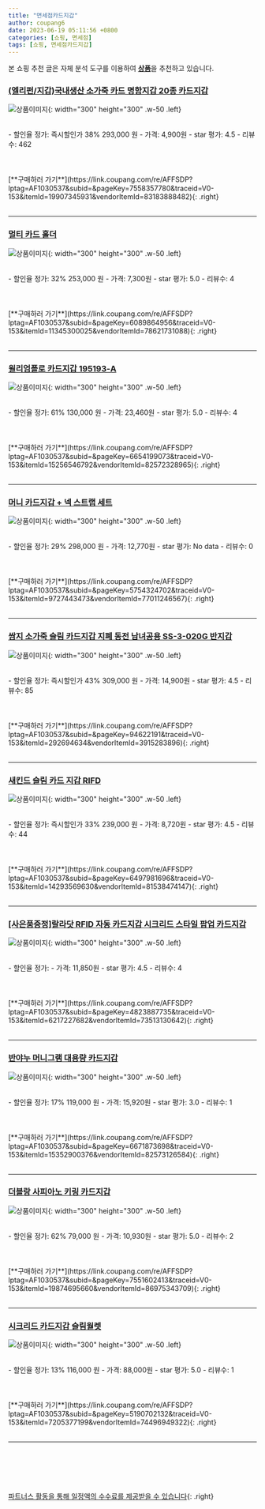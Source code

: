 ```yaml
---
title: "면세점카드지갑"
author: coupang6
date: 2023-06-19 05:11:56 +0800
categories: [쇼핑, 면세점]
tags: [쇼핑, 면세점카드지갑]
---
```


본 쇼핑 추천 글은 자체 분석 도구를 이용하여 [**상품**](https://link.coupang.com/a/bao1ui)을 추천하고 있습니다.

### [(엘리펀/지갑)국내생산 소가죽 카드 명함지갑 20종 카드지갑](https://link.coupang.com/re/AFFSDP?lptag=AF1030537&subid=&pageKey=7558357780&traceid=V0-153&itemId=19907345931&vendorItemId=83183888482)

![상품이미지](https://thumbnail9.coupangcdn.com/thumbnails/remote/230x230ex/image/vendor_inventory/c84c/cf2991019838bc9a6dd148ed2e232abfa514444ad37f7cc63cac724bbb6f.jpg){: width="300" height="300" .w-50 .left}


<br>
- 할인율 정가: 즉시할인가 38%  293,000   원
- 가격: 4,900원
- star 평가: 4.5
- 리뷰수: 462
<br>
<br>
<br>
<br>
[**구매하러 가기**](https://link.coupang.com/re/AFFSDP?lptag=AF1030537&subid=&pageKey=7558357780&traceid=V0-153&itemId=19907345931&vendorItemId=83183888482){: .right}
<br>
<br>

---

### [멀티 카드 홀더](https://link.coupang.com/re/AFFSDP?lptag=AF1030537&subid=&pageKey=6089864956&traceid=V0-153&itemId=11345300025&vendorItemId=78621731088)

![상품이미지](https://thumbnail6.coupangcdn.com/thumbnails/remote/230x230ex/image/retail/images/2021/09/23/14/0/7aee5e81-8f78-4121-8746-89cbca7468b0.jpg){: width="300" height="300" .w-50 .left}


<br>
- 할인율 정가: 32%  253,000   원
- 가격: 7,300원
- star 평가: 5.0
- 리뷰수: 4
<br>
<br>
<br>
<br>
[**구매하러 가기**](https://link.coupang.com/re/AFFSDP?lptag=AF1030537&subid=&pageKey=6089864956&traceid=V0-153&itemId=11345300025&vendorItemId=78621731088){: .right}
<br>
<br>

---

### [윌리엄폴로 카드지갑 195193-A](https://link.coupang.com/re/AFFSDP?lptag=AF1030537&subid=&pageKey=6654199073&traceid=V0-153&itemId=15256546792&vendorItemId=82572328965)

![상품이미지](https://thumbnail7.coupangcdn.com/thumbnails/remote/230x230ex/image/vendor_inventory/d603/5ddfeb2e24d15a0a122d615fb8fa252c0b65ebb15ac69d8a194e0d5c7ed1.png){: width="300" height="300" .w-50 .left}


<br>
- 할인율 정가: 61%  130,000   원
- 가격: 23,460원
- star 평가: 5.0
- 리뷰수: 4
<br>
<br>
<br>
<br>
[**구매하러 가기**](https://link.coupang.com/re/AFFSDP?lptag=AF1030537&subid=&pageKey=6654199073&traceid=V0-153&itemId=15256546792&vendorItemId=82572328965){: .right}
<br>
<br>

---

### [머니 카드지갑 + 넥 스트랩 세트](https://link.coupang.com/re/AFFSDP?lptag=AF1030537&subid=&pageKey=5754324702&traceid=V0-153&itemId=9727443473&vendorItemId=77011246567)

![상품이미지](https://thumbnail6.coupangcdn.com/thumbnails/remote/230x230ex/image/rs_quotation_api/hmqb0erx/778a37a843424aa08ba86c06a621e1eb.jpg){: width="300" height="300" .w-50 .left}


<br>
- 할인율 정가: 29%  298,000   원
- 가격: 12,770원
- star 평가: No data
- 리뷰수: 0
<br>
<br>
<br>
<br>
[**구매하러 가기**](https://link.coupang.com/re/AFFSDP?lptag=AF1030537&subid=&pageKey=5754324702&traceid=V0-153&itemId=9727443473&vendorItemId=77011246567){: .right}
<br>
<br>

---

### [쌈지 소가죽 슬림 카드지갑 지폐 동전 남녀공용 SS-3-020G 반지갑](https://link.coupang.com/re/AFFSDP?lptag=AF1030537&subid=&pageKey=94622191&traceid=V0-153&itemId=292694634&vendorItemId=3915283896)

![상품이미지](https://thumbnail6.coupangcdn.com/thumbnails/remote/230x230ex/image/vendor_inventory/images/2018/08/29/13/1/efbe8e6c-8584-4683-8d86-73314dc4b404.jpg){: width="300" height="300" .w-50 .left}


<br>
- 할인율 정가: 즉시할인가 43%  309,000   원
- 가격: 14,900원
- star 평가: 4.5
- 리뷰수: 85
<br>
<br>
<br>
<br>
[**구매하러 가기**](https://link.coupang.com/re/AFFSDP?lptag=AF1030537&subid=&pageKey=94622191&traceid=V0-153&itemId=292694634&vendorItemId=3915283896){: .right}
<br>
<br>

---

### [새킨드 슬림 카드 지갑 RIFD](https://link.coupang.com/re/AFFSDP?lptag=AF1030537&subid=&pageKey=6497981696&traceid=V0-153&itemId=14293569630&vendorItemId=81538474147)

![상품이미지](https://thumbnail6.coupangcdn.com/thumbnails/remote/230x230ex/image/retail/images/6682283337890376-50dcdf0b-be6f-43ba-a65c-efbfb1e1ce44.jpg){: width="300" height="300" .w-50 .left}


<br>
- 할인율 정가: 즉시할인가 33%  239,000   원
- 가격: 8,720원
- star 평가: 4.5
- 리뷰수: 44
<br>
<br>
<br>
<br>
[**구매하러 가기**](https://link.coupang.com/re/AFFSDP?lptag=AF1030537&subid=&pageKey=6497981696&traceid=V0-153&itemId=14293569630&vendorItemId=81538474147){: .right}
<br>
<br>

---

### [[사은품증정]랄라닷 RFID 자동 카드지갑 시크리드 스타일 팝업 카드지갑](https://link.coupang.com/re/AFFSDP?lptag=AF1030537&subid=&pageKey=4823887735&traceid=V0-153&itemId=6217227682&vendorItemId=73513130642)

![상품이미지](https://thumbnail9.coupangcdn.com/thumbnails/remote/230x230ex/image/vendor_inventory/31dc/670934a0997d3f006f4dafa8089b3ef99d50a2d433876d77e336053efbbb.jpg){: width="300" height="300" .w-50 .left}


<br>
- 할인율 정가: 
- 가격: 11,850원
- star 평가: 4.5
- 리뷰수: 4
<br>
<br>
<br>
<br>
[**구매하러 가기**](https://link.coupang.com/re/AFFSDP?lptag=AF1030537&subid=&pageKey=4823887735&traceid=V0-153&itemId=6217227682&vendorItemId=73513130642){: .right}
<br>
<br>

---

### [반야누 머니그램 대용량 카드지갑](https://link.coupang.com/re/AFFSDP?lptag=AF1030537&subid=&pageKey=6671873698&traceid=V0-153&itemId=15352900376&vendorItemId=82573126584)

![상품이미지](https://thumbnail9.coupangcdn.com/thumbnails/remote/230x230ex/image/retail/images/8495116855605373-63973bc2-918b-47db-b82c-8c5c32349234.jpg){: width="300" height="300" .w-50 .left}


<br>
- 할인율 정가: 17%  119,000   원
- 가격: 15,920원
- star 평가: 3.0
- 리뷰수: 1
<br>
<br>
<br>
<br>
[**구매하러 가기**](https://link.coupang.com/re/AFFSDP?lptag=AF1030537&subid=&pageKey=6671873698&traceid=V0-153&itemId=15352900376&vendorItemId=82573126584){: .right}
<br>
<br>

---

### [더블랑 사피아노 키링 카드지갑](https://link.coupang.com/re/AFFSDP?lptag=AF1030537&subid=&pageKey=7551602413&traceid=V0-153&itemId=19874695660&vendorItemId=86975343709)

![상품이미지](https://thumbnail6.coupangcdn.com/thumbnails/remote/230x230ex/image/vendor_inventory/8b58/955297b12986340e5ab547ed4f0e52d03579047a36e22556b2d0687b2b9b.jpg){: width="300" height="300" .w-50 .left}


<br>
- 할인율 정가: 62%  79,000   원
- 가격: 10,930원
- star 평가: 5.0
- 리뷰수: 2
<br>
<br>
<br>
<br>
[**구매하러 가기**](https://link.coupang.com/re/AFFSDP?lptag=AF1030537&subid=&pageKey=7551602413&traceid=V0-153&itemId=19874695660&vendorItemId=86975343709){: .right}
<br>
<br>

---

### [시크리드 카드지갑 슬림월렛](https://link.coupang.com/re/AFFSDP?lptag=AF1030537&subid=&pageKey=5190702132&traceid=V0-153&itemId=7205377199&vendorItemId=74496949322)

![상품이미지](https://thumbnail10.coupangcdn.com/thumbnails/remote/230x230ex/image/rs_quotation_api/f69qkojb/e72e0c29aeee42ed8abd292d35475e18.jpg){: width="300" height="300" .w-50 .left}


<br>
- 할인율 정가: 13%  116,000   원
- 가격: 88,000원
- star 평가: 5.0
- 리뷰수: 1
<br>
<br>
<br>
<br>
[**구매하러 가기**](https://link.coupang.com/re/AFFSDP?lptag=AF1030537&subid=&pageKey=5190702132&traceid=V0-153&itemId=7205377199&vendorItemId=74496949322){: .right}
<br>
<br>

---
<br><br><br><br><br> [파트너스 활동을 통해 일정액의 수수료를 제공받을 수 있습니다](https://link.coupang.com/a/bao1ui){: .right}